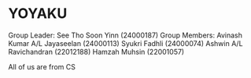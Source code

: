 # YOYAKU

Group Leader: See Tho Soon Yinn (24000187)
Group Members: Avinash Kumar A/L Jayaseelan (24000113)
               Syukri Fadhli (24000074)
               Ashwin A/L Ravichandran (22012188)
               Hamzah Muhsin (22001057)

All of us are from CS
